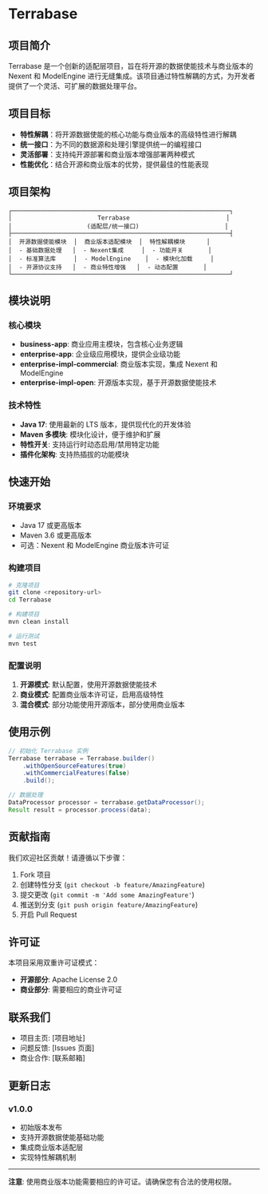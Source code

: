 # Terrabase

## 项目简介

Terrabase 是一个创新的适配层项目，旨在将开源的数据使能技术与商业版本的 Nexent 和 ModelEngine 进行无缝集成。该项目通过特性解耦的方式，为开发者提供了一个灵活、可扩展的数据处理平台。

## 项目目标

- **特性解耦**：将开源数据使能的核心功能与商业版本的高级特性进行解耦
- **统一接口**：为不同的数据源和处理引擎提供统一的编程接口
- **灵活部署**：支持纯开源部署和商业版本增强部署两种模式
- **性能优化**：结合开源和商业版本的优势，提供最佳的性能表现

## 项目架构

```
┌─────────────────────────────────────────────────────────────┐
│                        Terrabase                           │
│                     (适配层/统一接口)                        │
├─────────────────────────────────────────────────────────────┤
│  开源数据使能模块  │  商业版本适配模块  │  特性解耦模块      │
│  - 基础数据处理   │  - Nexent集成     │  - 功能开关       │
│  - 标准算法库     │  - ModelEngine    │  - 模块化加载     │
│  - 开源协议支持   │  - 商业特性增强   │  - 动态配置       │
└─────────────────────────────────────────────────────────────┘
```

## 模块说明

### 核心模块

- **business-app**: 商业应用主模块，包含核心业务逻辑
- **enterprise-app**: 企业级应用模块，提供企业级功能
- **enterprise-impl-commercial**: 商业版本实现，集成 Nexent 和 ModelEngine
- **enterprise-impl-open**: 开源版本实现，基于开源数据使能技术

### 技术特性

- **Java 17**: 使用最新的 LTS 版本，提供现代化的开发体验
- **Maven 多模块**: 模块化设计，便于维护和扩展
- **特性开关**: 支持运行时动态启用/禁用特定功能
- **插件化架构**: 支持热插拔的功能模块

## 快速开始

### 环境要求

- Java 17 或更高版本
- Maven 3.6 或更高版本
- 可选：Nexent 和 ModelEngine 商业版本许可证

### 构建项目

```bash
# 克隆项目
git clone <repository-url>
cd Terrabase

# 构建项目
mvn clean install

# 运行测试
mvn test
```

### 配置说明

1. **开源模式**: 默认配置，使用开源数据使能技术
2. **商业模式**: 配置商业版本许可证，启用高级特性
3. **混合模式**: 部分功能使用开源版本，部分使用商业版本

## 使用示例

```java
// 初始化 Terrabase 实例
Terrabase terrabase = Terrabase.builder()
    .withOpenSourceFeatures(true)
    .withCommercialFeatures(false)
    .build();

// 数据处理
DataProcessor processor = terrabase.getDataProcessor();
Result result = processor.process(data);
```

## 贡献指南

我们欢迎社区贡献！请遵循以下步骤：

1. Fork 项目
2. 创建特性分支 (`git checkout -b feature/AmazingFeature`)
3. 提交更改 (`git commit -m 'Add some AmazingFeature'`)
4. 推送到分支 (`git push origin feature/AmazingFeature`)
5. 开启 Pull Request

## 许可证

本项目采用双重许可证模式：

- **开源部分**: Apache License 2.0
- **商业部分**: 需要相应的商业许可证

## 联系我们

- 项目主页: [项目地址]
- 问题反馈: [Issues 页面]
- 商业合作: [联系邮箱]

## 更新日志

### v1.0.0
- 初始版本发布
- 支持开源数据使能基础功能
- 集成商业版本适配层
- 实现特性解耦机制

---

**注意**: 使用商业版本功能需要相应的许可证。请确保您有合法的使用权限。
